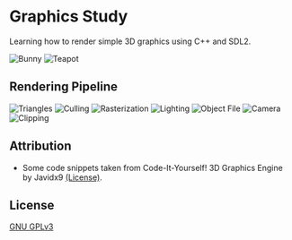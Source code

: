 # Graphics Study

Learning how to render simple 3D graphics using C++ and SDL2.

![Bunny](data/images/bunny.gif)
![Teapot](data/images/teapot.gif)

## Rendering Pipeline

![Triangles](data/images/01-triangles.gif)
![Culling](data/images/02-culling.gif)
![Rasterization](data/images/03-rasterization.gif)
![Lighting](data/images/04-lighting.gif)
![Object File](data/images/05-object-file.gif)
![Camera](data/images/06-camera.gif)
![Clipping](data/images/07-clipping.gif)

## Attribution

- Some code snippets taken from Code-It-Yourself! 3D Graphics Engine by Javidx9 [(License)](https://github.com/OneLoneCoder/videos/blob/master/LICENSE).

## License

[GNU GPLv3](https://github.com/victorzshi/graphics-study/blob/main/LICENSE)
